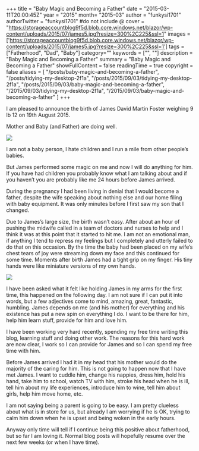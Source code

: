 +++
title = "Baby Magic and Becoming a Father"
date = "2015-03-11T20:00:45Z"
year = "2015"
month= "2015-03"
author = "funkysi1701"
authorTwitter = "funkysi1701" #do not include @
cover = "https://storageaccountblog9f5d.blob.core.windows.net/blazor/wp-content/uploads/2015/07/james5.jpg?resize=300%2C225&ssl=1"
images = ['https://storageaccountblog9f5d.blob.core.windows.net/blazor/wp-content/uploads/2015/07/james5.jpg?resize=300%2C225&ssl=1']
tags = ["Fatherhood", "Dad", "Baby"]
category=""
keywords = ["", ""]
description =  "Baby Magic and Becoming a Father"
summary = "Baby Magic and Becoming a Father"
showFullContent = false
readingTime = true
copyright = false
aliases = [
    "/posts/baby-magic-and-becoming-a-father",
    "/posts/tidying-my-desktop-2f1a",
    "/posts/2015/09/03/tidying-my-desktop-2f1a",
    "/posts/2015/09/03/baby-magic-and-becoming-a-father",
    "/2015/09/03/tidying-my-desktop-2f1a",
    "/2015/09/03/baby-magic-and-becoming-a-father"
]
+++

I am pleased to announce the birth of James David Martin Foster weighing 9 lb 12 on 19th August 2015.

Mother and Baby (and Father) are doing well.

![](https://storageaccountblog9f5d.blob.core.windows.net/blazor/wp-content/uploads/2015/07/james5.jpg?resize=300%2C225&ssl=1)

I am not a baby person, I hate children and I run a mile from other people’s babies.

But James performed some magic on me and now I will do anything for him. If you have had children you probably know what I am talking about and if you haven’t you are probably like me 24 hours before James arrived.

During the pregnancy I had been living in denial that I would become a father, despite the wife speaking about nothing else and our home filing with baby equipment. It was only minutes before I first saw my son that I changed.

Due to James’s large size, the birth wasn’t easy. After about an hour of pushing the midwife called in a team of doctors and nurses to help and I think it was at this point that it started to hit me. I am not an emotional man, if anything I tend to repress my feelings but I completely and utterly failed to do that on this occasion. By the time the baby had been placed on my wife’s chest tears of joy were streaming down my face and this continued for some time. Moments after birth James had a tight grip on my finger. His tiny hands were like miniature versions of my own hands.

![](https://storageaccountblog9f5d.blob.core.windows.net/blazor/wp-content/uploads/2015/08/jameshand.jpg?resize=169%2C300&ssl=1)

I have been asked what it felt like holding James in my arms for the first time, this happened on the following day. I am not sure if I can put it into words, but a few adjectives come to mind, amazing, great, fantastic, humbling. James depends on me (and his mother) for everything and his existence has put a new spin on everything I do. I want to be there for him, help him learn stuff, provide for him and love him.

I have been working very hard recently, spending my free time writing this blog, learning stuff and doing other work. The reasons for this hard work are now clear, I work so I can provide for James and so I can spend my free time with him.

Before James arrived I had it in my head that his mother would do the majority of the caring for him. This is not going to happen now that I have met James. I want to cuddle him, change his nappies, dress him, hold his hand, take him to school, watch TV with him, stroke his head when he is ill, tell him about my life experiences, introduce him to wine, tell him about girls, help him move home, etc.

I am not saying being a parent is going to be easy. I am pretty clueless about what is in store for us, but already I am worrying if he is OK, trying to calm him down when he is upset and being woken in the early hours.

Anyway only time will tell if I continue being this positive about fatherhood, but so far I am loving it. Normal blog posts will hopefully resume over the next few weeks (or when I have time).